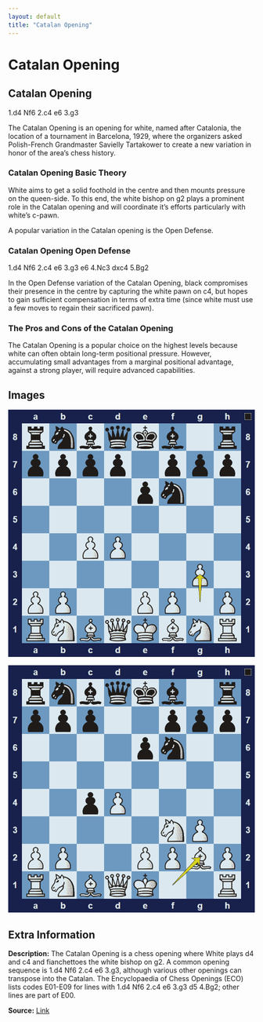 ```yaml
---
layout: default
title: "Catalan Opening"
---
```



# Catalan Opening



## Catalan Opening

1.d4 Nf6 2.c4 e6 3.g3

The Catalan Opening is an opening for white, named after Catalonia, the location of a tournament in Barcelona, 1929, where the organizers asked Polish-French Grandmaster Savielly Tartakower to create a new variation in honor of the area’s chess history.

### Catalan Opening Basic Theory

White aims to get a solid foothold in the centre and then mounts pressure on the queen-side. To this end, the white bishop on g2 plays a prominent role in the Catalan opening and will coordinate it’s efforts particularly with white’s c-pawn.

A popular variation in the Catalan opening is the Open Defense.

### Catalan Opening Open Defense

1.d4 Nf6 2.c4 e6 3.g3 e6 4.Nc3 dxc4 5.Bg2

In the Open Defense variation of the Catalan Opening, black compromises their presence in the centre by capturing the white pawn on c4, but hopes to gain sufficient compensation in terms of extra time (since white must use a few moves to regain their sacrificed pawn).

### The Pros and Cons of the Catalan Opening

The Catalan Opening is a popular choice on the highest levels because white can often obtain long-term positional pressure. However, accumulating small advantages from a marginal positional advantage, against a strong player, will require advanced capabilities.



## Images

![catalan-opening](../images/catalan-opening-1.png)

![catalan-opening](../images/catalan-opening-2.png)



## Extra Information
**Description:** The Catalan Opening is a chess opening where White plays d4 and c4 and fianchettoes the white bishop on g2. A common opening sequence is 1.d4 Nf6 2.c4 e6 3.g3, although various other openings can transpose into the Catalan. The Encyclopaedia of Chess Openings (ECO) lists codes E01-E09 for lines with 1.d4 Nf6 2.c4 e6 3.g3 d5 4.Bg2; other lines are part of E00.

**Source:** [Link](https://en.wikipedia.org/wiki/Catalan_Opening)
